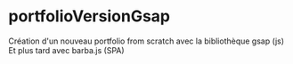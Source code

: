 # portfolioVersionGsap

Création d'un nouveau portfolio from scratch avec la bibliothèque gsap (js)
Et plus tard avec barba.js (SPA)
